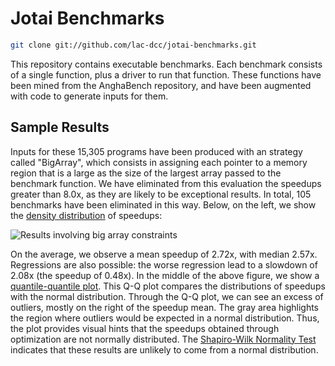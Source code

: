 # Jotai Benchmarks

```zsh
git clone git://github.com/lac-dcc/jotai-benchmarks.git
```

This repository contains executable benchmarks. Each benchmark consists of a single function, plus a driver to run that function. These functions have been mined from the AnghaBench repository, and have been augmented with code to generate inputs for them.

## Sample Results

Inputs for these 15,305 programs have been produced with an strategy called "BigArray", which consists in assigning each pointer to a memory region that is a large as the size of the largest array passed to the benchmark function. We have eliminated from this evaluation the speedups greater than 8.0x, as they are likely to be exceptional results. In total, 105 benchmarks have been eliminated in this way. Below, on the left, we show the [density distribution](https://en.wikipedia.org/wiki/Histogram) of speedups:

![Results involving big array constraints](./images/BigArrayDynResults.jpg?raw=true "Sample Results")

On the average, we observe a mean speedup of 2.72x, with median 2.57x. Regressions are also possible: the worse regression lead to a slowdown of 2.08x (the speedup of 0.48x). In the middle of the above figure, we show a [quantile-quantile plot](https://en.wikipedia.org/wiki/Q%E2%80%93Q_plot). This Q-Q plot compares the distributions of speedups with the normal distribution. Through the Q-Q plot, we can see an excess of outliers, mostly on the right of the speedup mean. The gray area highlights the region where outliers would be expected in a normal distribution. Thus, the plot provides visual hints that the speedups obtained through optimization are not normally distributed. The [Shapiro-Wilk Normality Test](https://en.wikipedia.org/wiki/Shapiro%E2%80%93Wilk_test) indicates that these results are unlikely to come from a normal distribution.
